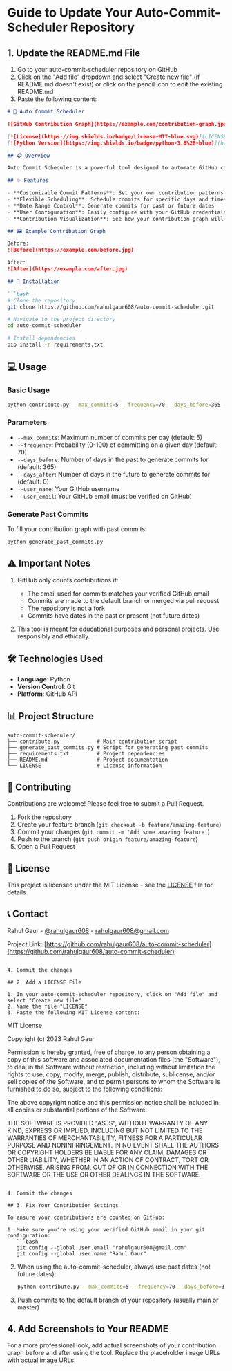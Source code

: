 # Guide to Update Your Auto-Commit-Scheduler Repository

## 1. Update the README.md File

1. Go to your auto-commit-scheduler repository on GitHub
2. Click on the "Add file" dropdown and select "Create new file" (if README.md doesn't exist) or click on the pencil icon to edit the existing README.md
3. Paste the following content:

```markdown
# 🚀 Auto Commit Scheduler

![GitHub Contribution Graph](https://example.com/contribution-graph.jpg)

[![License](https://img.shields.io/badge/License-MIT-blue.svg)](LICENSE)
[![Python Version](https://img.shields.io/badge/python-3.6%2B-blue)](https://www.python.org/downloads/)

## 📋 Overview

Auto Commit Scheduler is a powerful tool designed to automate GitHub contributions. It helps developers maintain an active GitHub profile by scheduling commits at specified intervals with customizable patterns and frequencies.

## ✨ Features

- **Customizable Commit Patterns**: Set your own contribution patterns
- **Flexible Scheduling**: Schedule commits for specific days and times
- **Date Range Control**: Generate commits for past or future dates
- **User Configuration**: Easily configure with your GitHub credentials
- **Contribution Visualization**: See how your contribution graph will look

## 🖼️ Example Contribution Graph

Before:
![Before](https://example.com/before.jpg)

After:
![After](https://example.com/after.jpg)

## 🚀 Installation

```bash
# Clone the repository
git clone https://github.com/rahulgaur608/auto-commit-scheduler.git

# Navigate to the project directory
cd auto-commit-scheduler

# Install dependencies
pip install -r requirements.txt
```

## 💻 Usage

### Basic Usage

```bash
python contribute.py --max_commits=5 --frequency=70 --days_before=365 --days_after=0 --user_name="Your Name" --user_email="your.email@example.com"
```

### Parameters

- `--max_commits`: Maximum number of commits per day (default: 5)
- `--frequency`: Probability (0-100) of committing on a given day (default: 70)
- `--days_before`: Number of days in the past to generate commits for (default: 365)
- `--days_after`: Number of days in the future to generate commits for (default: 0)
- `--user_name`: Your GitHub username
- `--user_email`: Your GitHub email (must be verified on GitHub)

### Generate Past Commits

To fill your contribution graph with past commits:

```bash
python generate_past_commits.py
```

## ⚠️ Important Notes

1. GitHub only counts contributions if:
   - The email used for commits matches your verified GitHub email
   - Commits are made to the default branch or merged via pull request
   - The repository is not a fork
   - Commits have dates in the past or present (not future dates)

2. This tool is meant for educational purposes and personal projects. Use responsibly and ethically.

## 🛠️ Technologies Used

- **Language**: Python
- **Version Control**: Git
- **Platform**: GitHub API

## 📊 Project Structure

```
auto-commit-scheduler/
├── contribute.py            # Main contribution script
├── generate_past_commits.py # Script for generating past commits
├── requirements.txt         # Project dependencies
├── README.md                # Project documentation
└── LICENSE                  # License information
```

## 🤝 Contributing

Contributions are welcome! Please feel free to submit a Pull Request.

1. Fork the repository
2. Create your feature branch (`git checkout -b feature/amazing-feature`)
3. Commit your changes (`git commit -m 'Add some amazing feature'`)
4. Push to the branch (`git push origin feature/amazing-feature`)
5. Open a Pull Request

## 📄 License

This project is licensed under the MIT License - see the [LICENSE](LICENSE) file for details.

## 📞 Contact

Rahul Gaur - [@rahulgaur608](https://twitter.com/rahulgaur608) - rahulgaur608@gmail.com

Project Link: [https://github.com/rahulgaur608/auto-commit-scheduler](https://github.com/rahulgaur608/auto-commit-scheduler)
```

4. Commit the changes

## 2. Add a LICENSE File

1. In your auto-commit-scheduler repository, click on "Add file" and select "Create new file"
2. Name the file "LICENSE"
3. Paste the following MIT License content:

```
MIT License

Copyright (c) 2023 Rahul Gaur

Permission is hereby granted, free of charge, to any person obtaining a copy
of this software and associated documentation files (the "Software"), to deal
in the Software without restriction, including without limitation the rights
to use, copy, modify, merge, publish, distribute, sublicense, and/or sell
copies of the Software, and to permit persons to whom the Software is
furnished to do so, subject to the following conditions:

The above copyright notice and this permission notice shall be included in all
copies or substantial portions of the Software.

THE SOFTWARE IS PROVIDED "AS IS", WITHOUT WARRANTY OF ANY KIND, EXPRESS OR
IMPLIED, INCLUDING BUT NOT LIMITED TO THE WARRANTIES OF MERCHANTABILITY,
FITNESS FOR A PARTICULAR PURPOSE AND NONINFRINGEMENT. IN NO EVENT SHALL THE
AUTHORS OR COPYRIGHT HOLDERS BE LIABLE FOR ANY CLAIM, DAMAGES OR OTHER
LIABILITY, WHETHER IN AN ACTION OF CONTRACT, TORT OR OTHERWISE, ARISING FROM,
OUT OF OR IN CONNECTION WITH THE SOFTWARE OR THE USE OR OTHER DEALINGS IN THE
SOFTWARE.
```

4. Commit the changes

## 3. Fix Your Contribution Settings

To ensure your contributions are counted on GitHub:

1. Make sure you're using your verified GitHub email in your git configuration:
   ```bash
   git config --global user.email "rahulgaur608@gmail.com"
   git config --global user.name "Rahul Gaur"
   ```

2. When using the auto-commit-scheduler, always use past dates (not future dates):
   ```bash
   python contribute.py --max_commits=5 --frequency=70 --days_before=365 --days_after=0 --user_name="Rahul Gaur" --user_email="rahulgaur608@gmail.com"
   ```

3. Push commits to the default branch of your repository (usually main or master)

## 4. Add Screenshots to Your README

For a more professional look, add actual screenshots of your contribution graph before and after using the tool. Replace the placeholder image URLs with actual image URLs. 